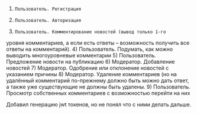 1)     Пользователь. Регистрация
2)     Пользователь. Авторизация
3)     Пользователь. Комментирование новостей (вывод только 1-го
уровня комментариев, а если есть ответы – возможность получить все
ответы на комментарий).
4)     Пользователь. Подумать, как можно выводить многоуровневые комментарии
5)     Пользователь. Предложение новости на публикацию
6)     Модератор. Добавление новостей
7)     Модератор. Одобрение или отклонение новостей с указанием причины
8)     Модератор. Удаление комментариев (но на удалённый комментарий
по-прежнему должно быть можно дать ответ, а также уже существующие не
должны быть удалены.
9)     Пользователь. Просмотр собственных комментариев с возможностью
перейти на них

Добавил генерацию jwt токенов, но не понял что с ними делать дальше.